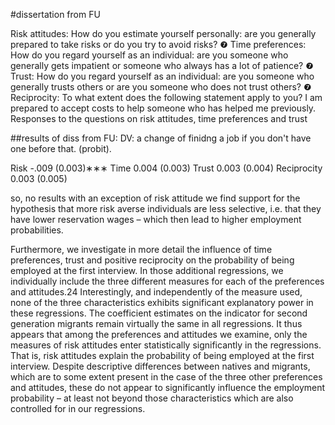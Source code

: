 #dissertation from FU

 Risk attitudes: How do you estimate yourself personally: are you generally prepared
to take risks or do you try to avoid risks?
❼ Time preferences: How do you regard yourself as an individual: are you someone
who generally gets impatient or someone who always has a lot of patience?
❼ Trust: How do you regard yourself as an individual: are you someone who generally
trusts others or are you someone who does not trust others?
❼ Reciprocity: To what extent does the following statement apply to you? I am prepared
to accept costs to help someone who has helped me previously.
Responses to the questions on risk attitudes, time preferences and trust

##results of diss from FU:
DV: a change of finidng a job if you don't have one before that. (probit).

Risk -.009
(0.003)∗∗∗
Time 0.004
(0.003)
Trust 0.003
(0.004)
Reciprocity 0.003
(0.005)

so, no results with an exception of risk attitude
we find support for the hypothesis that more risk averse individuals are
less selective, i.e. that they have lower reservation wages – which then lead to higher
employment probabilities.

Furthermore, we investigate in more detail the influence of time preferences, trust and
positive reciprocity on the probability of being employed at the first interview. In those
additional regressions, we individually include the three different measures for each of the
preferences and attitudes.24 Interestingly, and independently of the measure used, none
of the three characteristics exhibits significant explanatory power in these regressions.
The coefficient estimates on the indicator for second generation migrants remain virtually
the same in all regressions. It thus appears that among the preferences and attitudes
we examine, only the measures of risk attitudes enter statistically significantly in the
regressions. That is, risk attitudes explain the probability of being employed at the first
interview. Despite descriptive differences between natives and migrants, which are to
some extent present in the case of the three other preferences and attitudes, these do not
appear to significantly influence the employment probability – at least not beyond those
characteristics which are also controlled for in our regressions.
